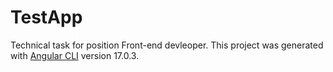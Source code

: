 # TestApp

Technical task for position Front-end devleoper.
This project was generated with [Angular CLI](https://github.com/angular/angular-cli) version 17.0.3.
